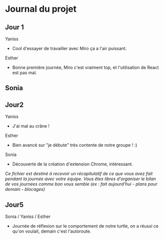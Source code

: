 # Journal du projet

## Jour 1
Yaniss
- Cool d'essayer de travailler avec Miro ça a l'air puissant.

Esther
- Bonne première journée, Miro c'est vraiment top, et l'utilisation de React est pas mal.

Sonia
-

## Jour2
Yaniss
- J'ai mal au crâne !

Esther
- Bien avancé sur "je débute" très contente de notre groupe ! :)

Sonia
- Découverte de la création d'extension Chrome, intéressant. 

*Ce fichier est destiné à recevoir un récapitulatif de ce que vous avez fait pendant la journée avec votre équipe. Vous êtes libres d'organiser le bilan de vos journées comme bon vous semble (ex : fait aujourd'hui - plans pour demain - blocages)*

## Jour5 
Sonia / Yaniss / Esther
- Journée de réflexion sur le comportement de notre turtle, on a réussi ce qu'on voulait, demain c'est l'autoroute. 
